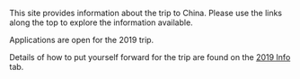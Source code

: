 This site provides information about the trip to China. Please use the links along the top to explore the information available.

Applications are open for the 2019 trip.

Details of how to put yourself forward for the trip are found on the [2019 Info]({{site.baseurl}}/pages/2019.html) tab.
